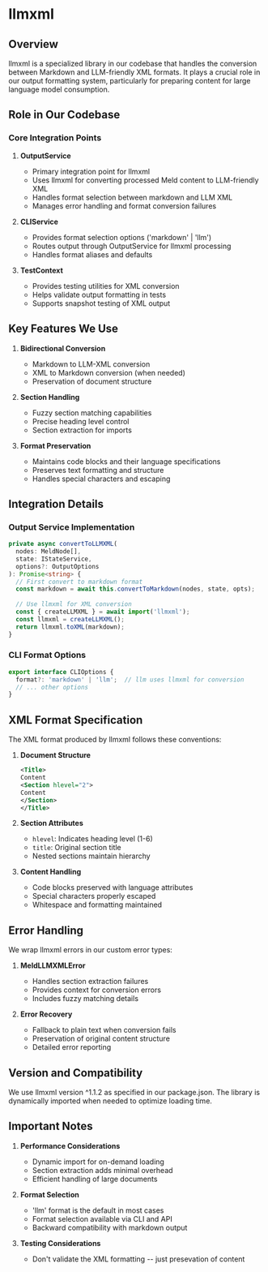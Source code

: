 # llmxml

## Overview
llmxml is a specialized library in our codebase that handles the conversion between Markdown and LLM-friendly XML formats. It plays a crucial role in our output formatting system, particularly for preparing content for large language model consumption.

## Role in Our Codebase

### Core Integration Points

1. **OutputService**
   - Primary integration point for llmxml
   - Uses llmxml for converting processed Meld content to LLM-friendly XML
   - Handles format selection between markdown and LLM XML
   - Manages error handling and format conversion failures

2. **CLIService**
   - Provides format selection options ('markdown' | 'llm')
   - Routes output through OutputService for llmxml processing
   - Handles format aliases and defaults

3. **TestContext**
   - Provides testing utilities for XML conversion
   - Helps validate output formatting in tests
   - Supports snapshot testing of XML output

## Key Features We Use

1. **Bidirectional Conversion**
   - Markdown to LLM-XML conversion
   - XML to Markdown conversion (when needed)
   - Preservation of document structure

2. **Section Handling**
   - Fuzzy section matching capabilities
   - Precise heading level control
   - Section extraction for imports

3. **Format Preservation**
   - Maintains code blocks and their language specifications
   - Preserves text formatting and structure
   - Handles special characters and escaping

## Integration Details

### Output Service Implementation
```typescript
private async convertToLLMXML(
  nodes: MeldNode[],
  state: IStateService,
  options?: OutputOptions
): Promise<string> {
  // First convert to markdown format
  const markdown = await this.convertToMarkdown(nodes, state, opts);
  
  // Use llmxml for XML conversion
  const { createLLMXML } = await import('llmxml');
  const llmxml = createLLMXML();
  return llmxml.toXML(markdown);
}
```

### CLI Format Options
```typescript
export interface CLIOptions {
  format?: 'markdown' | 'llm';  // llm uses llmxml for conversion
  // ... other options
}
```

## XML Format Specification

The XML format produced by llmxml follows these conventions:

1. **Document Structure**
   ```xml
   <Title>
   Content
   <Section hlevel="2">
   Content
   </Section>
   </Title>
   ```

2. **Section Attributes**
   - `hlevel`: Indicates heading level (1-6)
   - `title`: Original section title
   - Nested sections maintain hierarchy

3. **Content Handling**
   - Code blocks preserved with language attributes
   - Special characters properly escaped
   - Whitespace and formatting maintained

## Error Handling

We wrap llmxml errors in our custom error types:

1. **MeldLLMXMLError**
   - Handles section extraction failures
   - Provides context for conversion errors
   - Includes fuzzy matching details

2. **Error Recovery**
   - Fallback to plain text when conversion fails
   - Preservation of original content structure
   - Detailed error reporting

## Version and Compatibility

We use llmxml version ^1.1.2 as specified in our package.json. The library is dynamically imported when needed to optimize loading time.

## Important Notes

1. **Performance Considerations**
   - Dynamic import for on-demand loading
   - Section extraction adds minimal overhead
   - Efficient handling of large documents

2. **Format Selection**
   - 'llm' format is the default in most cases
   - Format selection available via CLI and API
   - Backward compatibility with markdown output

3. **Testing Considerations**
   - Don't validate the XML formatting -- just presevation of content
